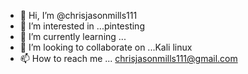 - 👋 Hi, I’m @chrisjasonmills111
- 👀 I’m interested in ...pintesting
- 🌱 I’m currently learning ...
- 💞️ I’m looking to collaborate on ...Kali linux
- 📫 How to reach me ...
chrisjasonmills111@gmail.com
<!---
chrisjasonmills111/chrisjasonmills111 is a ✨ special ✨ repository because its `README.md` (this file) appears on your GitHub profile.
You can click the Preview link to take a look at your changes.
--->
